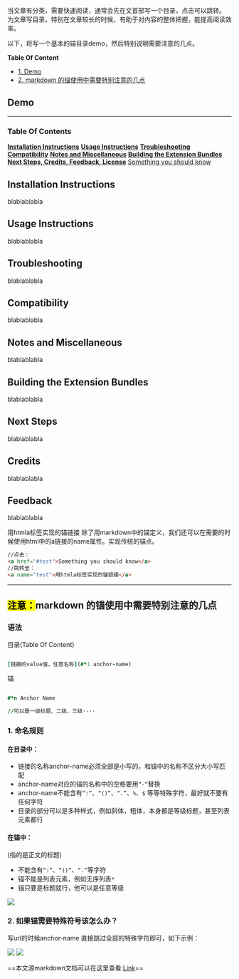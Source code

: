 当文章有分类，需要快速阅读，通常会先在文首部写一个目录，点击可以跳转。
为文章写目录，特别在文章较长的时候，有助于对内容的整体把握，能提高阅读效率。

以下，将写一个基本的锚目录demo，然后特别说明需要注意的几点。

**Table Of Content**
* [1. Demo](#demo)
* [2. markdown 的锚使用中需要特别注意的几点](#markdown-的锚使用中需要特别注意的几点)

## Demo

---
### **Table Of Contents**
**[Installation Instructions](#installation-instructions)**
**[Usage Instructions](#usage-instructions)**
**[Troubleshooting](#troubleshooting)**
**[Compatibility](#compatibility)** 
**[Notes and Miscellaneous](#notes-and-miscellaneous)** 
**[Building the Extension Bundles](#building-the-extension-bundles)**
**[Next Steps, Credits, Feedback, License](#next-steps)**
<a href="#test">Something you should know</a> 

## Installation Instructions

blablablabla

## Usage Instructions

blablablabla

## Troubleshooting

blablablabla

## Compatibility

blablablabla

## Notes and Miscellaneous

blablablabla

## Building the Extension Bundles

blablablabla

## Next Steps

blablablabla

## Credits

blablablabla

## Feedback

blablablabla


<a name="test">用htmla标签实现的锚链接</a>
除了用markdown中的锚定义，我们还可以在需要的时候使用html中的a链接的name属性。实现传统的锚点。

```html
//点击：
<a href="#test">Something you should know</a>
//跳转至：
<a name="test">用htmla标签实现的锚链接</a>
````

---

## <mark>注意：</mark>markdown 的锚使用中需要特别注意的几点

### 语法
目录(Table Of Content)

```j

[链接的value值，任意名称](#*1 anchor-name)

```

锚

```j

#*n Anchor Name

//可以是一级标题、二级、三级····
```


### 1. 命名规则
#### 在目录中：

* 链接的名称anchor-name必须全部是小写的，和锚中的名称不区分大小写匹配
* anchor-name对应的锚的名称中的空格要用`“-”`替换
* anchor-name不能含有`“:”`、`“()”`、`“.”`、`%`、`$` 等等特殊字符，最好就不要有任何字符
* 目录的部分可以是多种样式，例如斜体，粗体，本身都是等级标题，甚至列表元素都行

#### 在锚中：
(指的是正文的标题)
* 不能含有`“:”`、`“()”`、`“.”`等字符
* 锚不能是列表元素，例如无序列表`*`
* 锚只要是标题就行，他可以是任意等级

![](https://img2018.cnblogs.com/blog/1735896/201912/1735896-20191218163649372-80753162.png)

### 2. 如果锚需要特殊符号该怎么办？

写url的时候anchor-name 直接跳过全部的特殊字符即可，如下示例：

![](https://img2018.cnblogs.com/blog/1735896/201912/1735896-20191219010907128-1461882156.png)
![](https://img2018.cnblogs.com/blog/1735896/201912/1735896-20191219010923098-1952167715.png)



<ud>==本文源markdown文档可以在这里查看:[Link](https://raw.githubusercontent.com/jaycethanks/platform/master/cnblog/jaycethanks/markdownFile/markdown%E4%B8%AD%E9%94%9A%E9%93%BE%E6%8E%A5%E5%AE%9E%E7%8E%B0%E7%9B%AE%E5%BD%95%E8%B7%B3%E8%BD%AC%E4%BB%A5%E5%8F%8A%E6%B3%A8%E6%84%8F%E4%BA%8B%E9%A1%B9.md)==</ud>
